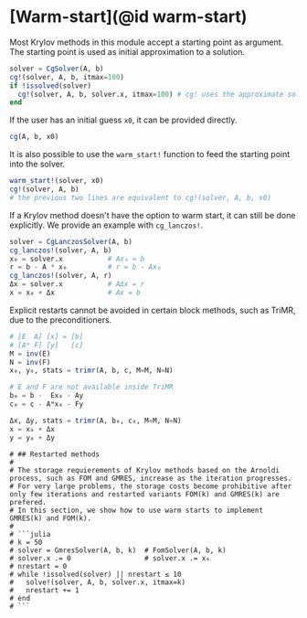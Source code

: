 # [Warm-start](@id warm-start)

Most Krylov methods in this module accept a starting point as argument.
The starting point is used as initial approximation to a solution.

```julia
solver = CgSolver(A, b)
cg!(solver, A, b, itmax=100)
if !issolved(solver)
  cg!(solver, A, b, solver.x, itmax=100) # cg! uses the approximate solution `solver.x` as starting point
end
```

If the user has an initial guess `x0`, it can be provided directly.

```julia
cg(A, b, x0)
```

It is also possible to use the `warm_start!` function to feed the starting point into the solver.

```julia
warm_start!(solver, x0)
cg!(solver, A, b)
# the previous two lines are equivalent to cg!(solver, A, b, x0)
```

If a Krylov method doesn't have the option to warm start, it can still be done explicitly.
We provide an example with `cg_lanczos!`.

```julia
solver = CgLanczosSolver(A, b)
cg_lanczos!(solver, A, b)
x₀ = solver.x           # Ax₀ ≈ b
r = b - A * x₀          # r = b - Ax₀
cg_lanczos!(solver, A, r)
Δx = solver.x           # AΔx = r
x = x₀ + Δx             # Ax = b
```

Explicit restarts cannot be avoided in certain block methods, such as TriMR, due to the preconditioners.

```julia
# [E  A] [x] = [b]
# [Aᴴ F] [y]   [c]
M = inv(E)
N = inv(F)
x₀, y₀, stats = trimr(A, b, c, M=M, N=N)

# E and F are not available inside TriMR
b₀ = b -  Ex₀ - Ay
c₀ = c - Aᴴx₀ - Fy

Δx, Δy, stats = trimr(A, b₀, c₀, M=M, N=N)
x = x₀ + Δx
y = y₀ + Δy
```
```@meta
# ## Restarted methods
#
# The storage requierements of Krylov methods based on the Arnoldi process, such as FOM and GMRES, increase as the iteration progresses.
# For very large problems, the storage costs become prohibitive after only few iterations and restarted variants FOM(k) and GMRES(k) are prefered.
# In this section, we show how to use warm starts to implement GMRES(k) and FOM(k).
#
# ```julia
# k = 50
# solver = GmresSolver(A, b, k)  # FomSolver(A, b, k)
# solver.x .= 0                  # solver.x .= x₀ 
# nrestart = 0
# while !issolved(solver) || nrestart ≤ 10
#   solve!(solver, A, b, solver.x, itmax=k)
#   nrestart += 1
# end
# ```
```
